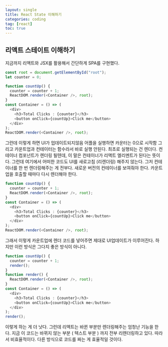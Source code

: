 ```yaml
---
layout: single
title: React State 이해하기
categories: coding
tag: [react]
toc: true
---
```


## 리액트 스테이트 이해하기

지금까지 리액트와 JSX를 활용해서 간단하게 SPA를 구현했다.

```javascript
const root = document.getElementById("root");
let counter = 0;

function countUp() {
  counter = counter + 1;
  ReactDOM.render(<Container />, root);
}
const Container = () => (
  <div>
    <h3>Total Clicks : {counter}</h3>
    <button onClick={countUp}>Click me</button>
  </div>
);
ReactDOM.render(<Container />, root);
```

그런데 이렇게 하면 UI가 업데이트되지않음
어플을 실행하면 카운터는 0으로 시작함
그리고 카운트업과 컨테이터는 함수라서 바로 실행 안된다.
최초로 실행되는 건 렌더다.
컨테이너 컴포넌트가 렌더링 될텐데, 이 말은 컨테이너가 리액트 엘리멘트가 된다는 뜻이다.
그런데 여기에서 어떠한 코드도 UI를 새로고침 (리렌더링) 해주지 않는다.
그저 컨테이너를 한 번 렌더링해주는 게 전부다.
새로운 버전의 컨테이너를 보여줘야 한다.
카운트업을 호출할 때마다 다시 렌더해야 한다.

```javascript
function countUp() {
  counter = counter + 1;
  ReactDOM.render(<Container />, root);
}
const Container = () => (
  <div>
    <h3>Total Clicks : {counter}</h3>
    <button onClick={countUp}>Click me</button>
  </div>
);
ReactDOM.render(<Container />, root);
```

그래서 이렇게 카운트업에 렌더 코드를 넣어주면 제대로 UI업데이트가 이루어진다.
하지만 이런 방식은 그다지 좋은 방식이 아니다.

```javascript
function countUp() {
  counter = counter + 1;
  render();
}
function render() {
  ReactDOM.render(<Container />, root);
}
const Container = () => (
  <div>
    <h3>Total Clicks : {counter}</h3>
    <button onClick={countUp}>Click me</button>
  </div>
);
render();
```

이렇게 하는 게 더 낫다.
그런데 리액트는 바뀐 부분만 렌더링해주는 엄청난 기능을 한다.
지금 이 코드는 바뀌지 않는 부분 ( 텍스트 부분 ) 까지 전부 리렌더링하고 있다.
따라서 비효율적이다.
다른 방식으로 코드를 짜는 게 효율적일 것이다.
